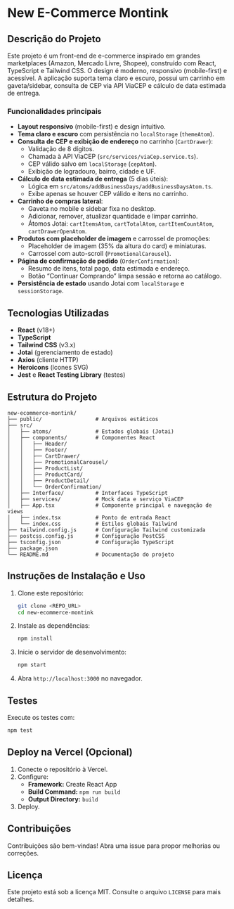 # New E-Commerce Montink

## Descrição do Projeto

Este projeto é um front-end de e-commerce inspirado em grandes marketplaces (Amazon, Mercado Livre, Shopee), construído com React, TypeScript e Tailwind CSS. O design é moderno, responsivo (mobile-first) e acessível. A aplicação suporta tema claro e escuro, possui um carrinho em gaveta/sidebar, consulta de CEP via API ViaCEP e cálculo de data estimada de entrega.

### Funcionalidades principais

- **Layout responsivo** (mobile-first) e design intuitivo.
- **Tema claro e escuro** com persistência no `localStorage` (`themeAtom`).
- **Consulta de CEP e exibição de endereço** no carrinho (`CartDrawer`):
  - Validação de 8 dígitos.
  - Chamada à API ViaCEP (`src/services/viaCep.service.ts`).
  - CEP válido salvo em `localStorage` (`cepAtom`).
  - Exibição de logradouro, bairro, cidade e UF.
- **Cálculo de data estimada de entrega** (5 dias úteis):
  - Lógica em `src/atoms/addBusinessDays/addBusinessDaysAtom.ts`.
  - Exibe apenas se houver CEP válido e itens no carrinho.
- **Carrinho de compras lateral**:
  - Gaveta no mobile e sidebar fixa no desktop.
  - Adicionar, remover, atualizar quantidade e limpar carrinho.
  - Átomos Jotai: `cartItemsAtom`, `cartTotalAtom`, `cartItemCountAtom`, `cartDrawerOpenAtom`.
- **Produtos com placeholder de imagem** e carrossel de promoções:
  - Placeholder de imagem (35% da altura do card) e miniaturas.
  - Carrossel com auto-scroll (`PromotionalCarousel`).
- **Página de confirmação de pedido** (`OrderConfirmation`):
  - Resumo de itens, total pago, data estimada e endereço.
  - Botão “Continuar Comprando” limpa sessão e retorna ao catálogo.
- **Persistência de estado** usando Jotai com `localStorage` e `sessionStorage`.

## Tecnologias Utilizadas

- **React** (v18+)
- **TypeScript**
- **Tailwind CSS** (v3.x)
- **Jotai** (gerenciamento de estado)
- **Axios** (cliente HTTP)
- **Heroicons** (ícones SVG)
- **Jest** e **React Testing Library** (testes)

## Estrutura do Projeto

```
new-ecommerce-montink/
├── public/                 # Arquivos estáticos
├── src/
│   ├── atoms/              # Estados globais (Jotai)
│   ├── components/         # Componentes React
│   │   ├── Header/
│   │   ├── Footer/
│   │   ├── CartDrawer/
│   │   ├── PromotionalCarousel/
│   │   ├── ProductList/
│   │   ├── ProductCard/
│   │   ├── ProductDetail/
│   │   └── OrderConfirmation/
│   ├── Interface/          # Interfaces TypeScript
│   ├── services/           # Mock data e serviço ViaCEP
│   ├── App.tsx             # Componente principal e navegação de views
│   ├── index.tsx           # Ponto de entrada React
│   └── index.css           # Estilos globais Tailwind
├── tailwind.config.js      # Configuração Tailwind customizada
├── postcss.config.js       # Configuração PostCSS
├── tsconfig.json           # Configuração TypeScript
├── package.json
└── README.md               # Documentação do projeto
```

## Instruções de Instalação e Uso

1. Clone este repositório:
   ```bash
   git clone <REPO_URL>
   cd new-ecommerce-montink
   ```
2. Instale as dependências:
   ```bash
   npm install
   ```
3. Inicie o servidor de desenvolvimento:
   ```bash
   npm start
   ```
4. Abra `http://localhost:3000` no navegador.

## Testes

Execute os testes com:
```bash
npm test
```

## Deploy na Vercel (Opcional)

1. Conecte o repositório à Vercel.
2. Configure:
   - **Framework:** Create React App
   - **Build Command:** `npm run build`
   - **Output Directory:** `build`
3. Deploy.

## Contribuições

Contribuições são bem-vindas! Abra uma issue para propor melhorias ou correções.

## Licença

Este projeto está sob a licença MIT. Consulte o arquivo `LICENSE` para mais detalhes.
